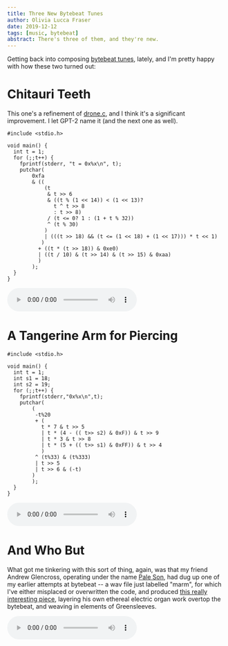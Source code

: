 ```yaml
---
title: Three New Bytebeat Tunes
author: Olivia Lucca Fraser
date: 2019-12-12
tags: [music, bytebeat]
abstract: There's three of them, and they're new.
---
```


Getting back into composing
[bytebeat tunes](/posts/defrag-0.md#drone), 
lately, and I'm pretty happy with
how these two turned out:

# Chitauri Teeth

This one's a refinement of [drone.c](/posts/defrag-0.md#drone), and I
think it's a significant improvement. I let GPT-2 name it (and the
next one as well). 


```
#include <stdio.h>

void main() {
  int t = 1;
  for (;;t++) {
    fprintf(stderr, "t = 0x%x\n", t);
    putchar(
        0xfa
        & ((
            (t 
             & t >> 6
             & ((t % (1 << 14)) < (1 << 13)? 
               t ^ t >> 8
               : t >> 8) 
             / (t <= 0? 1 : (1 + t % 32))
             ^ (t % 30)
            )
            | (((t >> 18) && (t <= (1 << 18) + (1 << 17))) * t << 1)
           )
          + ((t * (t >> 18)) & 0xe0)
          | ((t / 10) & (t >> 14) & (t >> 15) & 0xaa)
          )
        );
  }
}
```



<audio controls>
  <source src="/data/bb/drone/drone.flac" type="audio/flac">
  <source src="/data/bb/drone/drone.wav" type="audio/wav"> 
  Your browser does not support the audio element.
</audio>


# A Tangerine Arm for Piercing

```
#include <stdio.h>

void main() {
  int t = 1;
  int s1 = 18;
  int s2 = 19;
  for (;;t++) {
    fprintf(stderr,"0x%x\n",t);
    putchar(
        ( 
         -t%20 
         + (
           t * 7 & t >> 5
           | t * (4 - (( t>> s2) & 0xF)) & t >> 9
           | t * 3 & t >> 8
           | t * (5 + (( t>> s1) & 0xFF)) & t >> 4
           )
         ^ (t%33) & (t%333)
         | t >> 5 
         | t >> 6 & (-t)
        )
        );
  }
}
```

<audio controls>
  <source src="/data/bb/fawn/fawn.flac" type="audio/flac">
  <source src="/data/bb/fawn/fawn.wav" type="audio/wav"> 
  Your browser does not support the audio element.
</audio>

# And Who But

What got me tinkering with this sort of thing, again, was that my friend Andrew
Glencross, operating under the name 
[Pale Son](https://paleson.bandcamp.com/), had dug up one of my earlier
attempts at bytebeat -- a wav file just labelled "marm", for which I've either
misplaced or overwritten the code, and produced
[this really interesting piece](https://paleson.bandcamp.com/track/and-who-but), layering his own ethereal electric organ work overtop the bytebeat, and
weaving in elements of Greensleeves. 

<audio controls>
  <source src="/data/bb/Pale_Son-And_Who_But.flac" type="audio/flac">
  Your browser does not support the audio element.
</audio>

